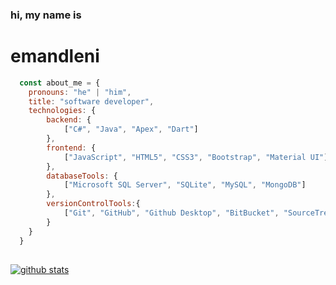 ### hi, my name is
# emandleni
<!--#### i'm specializing in java, c#, asp.net, apex, dart, sql, pl/sql and javascript.
#### currently, working as an associate developer at tetrad IT in johannesburg, south africa.-->

<!--### here's a bit about me...-->

```javascript
  const about_me = {
    pronouns: "he" | "him",
    title: "software developer",
    technologies: {
        backend: {
            ["C#", "Java", "Apex", "Dart"]
        },
        frontend: {
            ["JavaScript", "HTML5", "CSS3", "Bootstrap", "Material UI"]
        },
        databaseTools: {
            ["Microsoft SQL Server", "SQLite", "MySQL", "MongoDB"]
        },
        versionControlTools:{
            ["Git", "GitHub", "Github Desktop", "BitBucket", "SourceTree"]
        }
    }
  }    
```
##

[![github stats](https://github-readme-stats.vercel.app/api?username=justemandleni&show_icons=true&theme=dark)](https://github.com/justemandleni/github-readme-stats)
